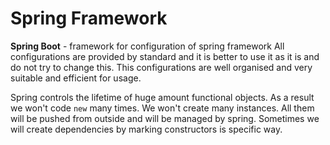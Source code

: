 # Spring Framework

**Spring Boot** - framework for configuration of spring framework
All configurations are provided by standard and it is better to use it as it is and do not try to change this. This configurations are well organised and very suitable and efficient for usage.

Spring controls the lifetime of huge amount functional objects. As a result we won't code `new` many times. We won't create many instances. All them will be pushed from outside and will be managed by spring. Sometimes we will create dependencies by marking constructors is specific way.
<!--stackedit_data:
eyJoaXN0b3J5IjpbMTkzNTc4MTgwMywtMTYzNDg0Njk2MCw0MT
k2OTg0MDAsLTIwODg3NDY2MTJdfQ==
-->